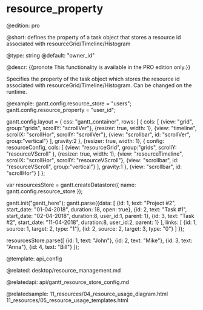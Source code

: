 resource_property
=============

@edition: pro

@short:
	defines the property of a task object that stores a resource id associated with resourceGrid/Timeline/Histogram

@type: string
@default: "owner_id"

@descr:
{{pronote This functionality is available in the PRO edition only.}}

Specifies the property of the task object which stores the resource id associated with resourceGrid/Timeline/Histogram. Can be changed on the runtime.


@example:
gantt.config.resource_store = "users";
gantt.config.resource_property = "user_id";

gantt.config.layout = {
  css: "gantt_container",
  rows: [
	{
	  cols: [
		{view: "grid", group:"grids", scrollY: "scrollVer"},
		{resizer: true, width: 1},
		{view: "timeline", scrollX: "scrollHor", scrollY: "scrollVer"},
		{view: "scrollbar", id: "scrollVer", group:"vertical"}
	  ],
	  gravity:2
    },
	{resizer: true, width: 1},
	{
	  config: resourceConfig,
	  cols: [
		{view: "resourceGrid", group:"grids", scrollY: "resourceVScroll" },
		{resizer: true, width: 1},
		{view: "resourceTimeline", scrollX: "scrollHor", scrollY: "resourceVScroll"},
		{view: "scrollbar", id: "resourceVScroll", group:"vertical"}
	  ],
	  gravity:1
	},
	{view: "scrollbar", id: "scrollHor"}
  ]
};

var resourcesStore = gantt.createDatastore({
	name: gantt.config.resource_store
});

gantt.init("gantt_here");
gantt.parse({data: [
  {id: 1, text: "Project #2", start_date: "01-04-2018", duration: 18, open: true},
  {id: 2, text: "Task #1", start_date: "02-04-2018", duration:8, user_id:1, parent: 1},
  {id: 3, text: "Task #2", start_date: "11-04-2018", duration:8, user_id:2, parent: 1}
 ],
 links: [
  {id: 1, source: 1, target: 2, type: "1"},
  {id: 2, source: 2, target: 3, type: "0"}
 ]
});

resourcesStore.parse([
	{id: 1, text: "John"},
	{id: 2, text: "Mike"},
	{id: 3, text: "Anna"},
	{id: 4, text: "Bill"}
]);

@template:	api_config

@related: desktop/resource_management.md

@relatedapi:
api/gantt_resource_store_config.md

@relatedsample:
11_resources/04_resource_usage_diagram.html
11_resources/05_resource_usage_templates.html

